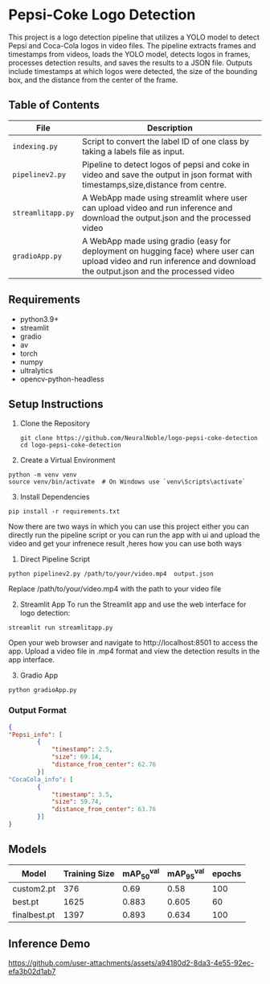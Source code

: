 # Pepsi-Coke Logo Detection 
This project is a logo detection pipeline that utilizes a YOLO model to detect Pepsi and Coca-Cola logos in video files. The pipeline extracts frames and timestamps from videos, loads the YOLO model, detects logos in frames, processes detection results, and saves the results to a JSON file. Outputs include timestamps at which logos were detected, the size of the bounding box, and the distance from the center of the frame.

## Table of Contents 

| File        | Description                                                        |
|-------------|--------------------------------------------------------------------|
| `indexing.py` | Script to convert the label ID of one class by taking a labels file as input.                                |
| `pipelinev2.py` | Pipeline to detect logos of pepsi and coke in video and save the output in json format with timestamps,size,distance from centre. |
| `streamlitapp.py` | A WebApp made using streamlit where user can upload video and run inference and download the output.json and the processed video |
| `gradioApp.py` | A WebApp made using gradio (easy for deployment on hugging face) where user can upload video and run inference and download the output.json and the processed video |


## Requirements
- python3.9+
- streamlit
- gradio
- av
- torch
- numpy
- ultralytics
- opencv-python-headless

## Setup Instructions

1. Clone the Repository
   ```
   git clone https://github.com/NeuralNoble/logo-pepsi-coke-detection
   cd logo-pepsi-coke-detection
   ```
2. Create a Virtual Environment
  ```
  python -m venv venv
  source venv/bin/activate  # On Windows use `venv\Scripts\activate`
  ```
3. Install Dependencies
```
pip install -r requirements.txt
```
Now there are two ways in which you can use this project either you can directly run the pipeline script or you can run the app with ui and upload the video and get your infrenece result ,heres how you can use both ways 

1. Direct Pipeline Script
 ```
python pipelinev2.py /path/to/your/video.mp4  output.json
```
Replace /path/to/your/video.mp4 with the path to your video file



2. Streamlit App
To run the Streamlit app and use the web interface for logo detection:
```
streamlit run streamlitapp.py
```
Open your web browser and navigate to http://localhost:8501 to access the app. Upload a video file in .mp4 format and view the detection results in the app interface.

3. Gradio App
```
python gradioApp.py
```

### Output Format
```json
{
"Pepsi_info": [
        {
            "timestamp": 2.5,
            "size": 69.14,
            "distance_from_center": 62.76
        }]
"CocaCola_info": [
        {
            "timestamp": 3.5,
            "size": 59.74,
            "distance_from_center": 63.76
        }]
}

```

## Models 
| Model | Training Size | mAP<sub>50</sub><sup>val</sup> | mAP<sub>95</sub><sup>val</sup> | epochs |
|-------|---------------|-------------------------------|-------------------------------|----------|
| custom2.pt| 376          | 0.69                       | 0.58                          | 100
| best.pt | 1625          | 0.883                           | 0.605                          | 60
| finalbest.pt | 1397          | 0.893                           | 0.634                          | 100

## Inference Demo 
https://github.com/user-attachments/assets/a94180d2-8da3-4e55-92ec-efa3b02d1ab7







